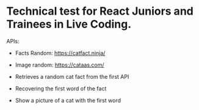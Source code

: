 # Technical test for React Juniors and Trainees in Live Coding.

APIs:

- Facts Random: https://catfact.ninja/
- Image random: https://cataas.com/

- Retrieves a random cat fact from the first API
- Recovering the first word of the fact
- Show a picture of a cat with the first word
